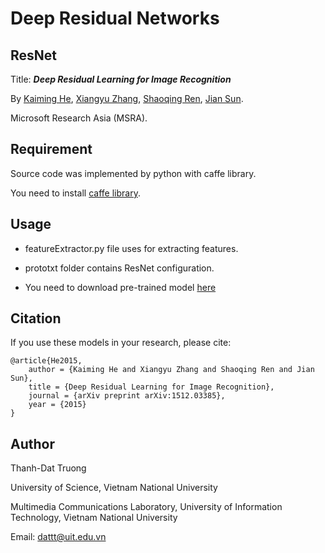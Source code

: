 # Deep Residual Networks

## ResNet

Title: ***Deep Residual Learning for Image Recognition***

By [Kaiming He](http://kaiminghe.com), [Xiangyu Zhang](https://scholar.google.com/citations?user=yuB-cfoAAAAJ&hl=en), [Shaoqing Ren](http://home.ustc.edu.cn/~sqren/), [Jian Sun](http://research.microsoft.com/en-us/people/jiansun/).

Microsoft Research Asia (MSRA).

## Requirement

Source code was implemented by python with caffe library.

You need to install [caffe library](http://caffe.berkeleyvision.org).

## Usage

+ featureExtractor.py file uses for extracting features.

+ prototxt folder contains ResNet configuration.

+ You need to download pre-trained model [here](https://onedrive.live.com/?authkey=%21AAFW2-FVoxeVRck&id=4006CBB8476FF777%2117887&cid=4006CBB8476FF777)

## Citation

If you use these models in your research, please cite:

```
@article{He2015,
	author = {Kaiming He and Xiangyu Zhang and Shaoqing Ren and Jian Sun},
	title = {Deep Residual Learning for Image Recognition},
	journal = {arXiv preprint arXiv:1512.03385},
	year = {2015}
}
```

## Author

Thanh-Dat Truong

University of Science, Vietnam National University

Multimedia Communications Laboratory, University of Information Technology, Vietnam National University

Email: dattt@uit.edu.vn